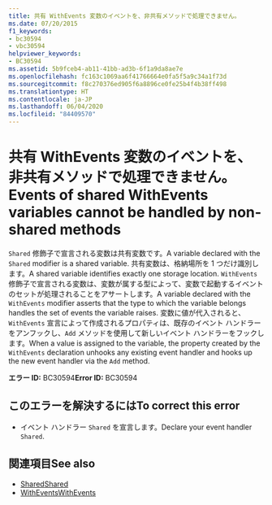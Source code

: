 ```yaml
---
title: 共有 WithEvents 変数のイベントを、非共有メソッドで処理できません。
ms.date: 07/20/2015
f1_keywords:
- bc30594
- vbc30594
helpviewer_keywords:
- BC30594
ms.assetid: 5b9fceb4-ab11-41bb-ad3b-6f1a9da8ae7e
ms.openlocfilehash: fc163c1069aa6f41766664e0fa5f5a9c34a1f73d
ms.sourcegitcommit: f8c270376ed905f6a8896ce0fe25b4f4b38ff498
ms.translationtype: HT
ms.contentlocale: ja-JP
ms.lasthandoff: 06/04/2020
ms.locfileid: "84409570"
---
```

# <a name="events-of-shared-withevents-variables-cannot-be-handled-by-non-shared-methods"></a><span data-ttu-id="4bf35-102">共有 WithEvents 変数のイベントを、非共有メソッドで処理できません。</span><span class="sxs-lookup"><span data-stu-id="4bf35-102">Events of shared WithEvents variables cannot be handled by non-shared methods</span></span>
<span data-ttu-id="4bf35-103">`Shared` 修飾子で宣言される変数は共有変数です。</span><span class="sxs-lookup"><span data-stu-id="4bf35-103">A variable declared with the `Shared` modifier is a shared variable.</span></span> <span data-ttu-id="4bf35-104">共有変数は、格納場所を 1 つだけ識別します。</span><span class="sxs-lookup"><span data-stu-id="4bf35-104">A shared variable identifies exactly one storage location.</span></span> <span data-ttu-id="4bf35-105">`WithEvents` 修飾子で宣言される変数は、変数が属する型によって、変数で起動するイベントのセットが処理されることをアサートします。</span><span class="sxs-lookup"><span data-stu-id="4bf35-105">A variable declared with the `WithEvents` modifier asserts that the type to which the variable belongs handles the set of events the variable raises.</span></span> <span data-ttu-id="4bf35-106">変数に値が代入されると、`WithEvents` 宣言によって作成されるプロパティは、既存のイベント ハンドラーをアンフックし、`Add` メソッドを使用して新しいイベント ハンドラーをフックします。</span><span class="sxs-lookup"><span data-stu-id="4bf35-106">When a value is assigned to the variable, the property created by the `WithEvents` declaration unhooks any existing event handler and hooks up the new event handler via the `Add` method.</span></span>  
  
 <span data-ttu-id="4bf35-107">**エラー ID:** BC30594</span><span class="sxs-lookup"><span data-stu-id="4bf35-107">**Error ID:** BC30594</span></span>  
  
## <a name="to-correct-this-error"></a><span data-ttu-id="4bf35-108">このエラーを解決するには</span><span class="sxs-lookup"><span data-stu-id="4bf35-108">To correct this error</span></span>  
  
- <span data-ttu-id="4bf35-109">イベント ハンドラー `Shared` を宣言します。</span><span class="sxs-lookup"><span data-stu-id="4bf35-109">Declare your event handler `Shared`.</span></span>  
  
## <a name="see-also"></a><span data-ttu-id="4bf35-110">関連項目</span><span class="sxs-lookup"><span data-stu-id="4bf35-110">See also</span></span>

- [<span data-ttu-id="4bf35-111">Shared</span><span class="sxs-lookup"><span data-stu-id="4bf35-111">Shared</span></span>](../modifiers/shared.md)
- [<span data-ttu-id="4bf35-112">WithEvents</span><span class="sxs-lookup"><span data-stu-id="4bf35-112">WithEvents</span></span>](../modifiers/withevents.md)
